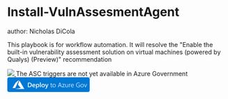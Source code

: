 # Install-VulnAssesmentAgent
author: Nicholas DiCola

This playbook is for workflow automation.  It will resolve the "Enable the built-in vulnerability assessment solution on virtual machines (powered by Qualys) (Preview)" recommendation

<a href="https://portal.azure.com/#create/Microsoft.Template/uri/https%3A%2F%2Fraw.githubusercontent.com%2FAzure%2FAzure-Security-Center%2Fmaster%2FWorkflow%20automation%2FInstall-VulnAssesmentAgent%2Fazuredeploy.json" target="_blank">
    <img src="https://aka.ms/deploytoazurebutton""/>
</a>
The ASC triggers are not yet available in Azure Government
<a href="https://portal.azure.us/#create/Microsoft.Template/uri/https%3A%2F%2Fraw.githubusercontent.com%2FAzure%2FAzure-Security-Center%2Fmaster%2FWorkflow%20automation%2FInstall-VulnAssesmentAgent%2Fazuredeploy.json" target="_blank">
<img src="https://raw.githubusercontent.com/Azure/azure-quickstart-templates/master/1-CONTRIBUTION-GUIDE/images/deploytoazuregov.png"/>
</a>
